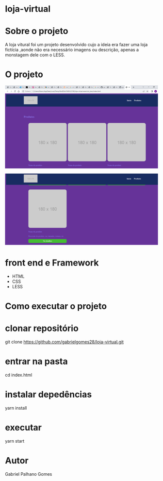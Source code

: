 # loja-virtual


# Sobre o projeto
 A loja vitural foi um projeto desenvolvido cujo a ideia era fazer uma loja fictícia ,aonde não era necessário imagens ou descrição, apenas a monstagem dele com o LESS.
# O projeto
![a loja](https://github.com/gabrielgomes28/loja-virtual/blob/exercicio_less/Captura%20de%20Tela%20(21).png)

![a loja2](https://github.com/gabrielgomes28/loja-virtual/blob/exercicio_less/Captura%20de%20Tela%20(22).png)



# front end e Framework

- HTML
- CSS
- LESS


# Como executar o projeto

# clonar repositório
git clone https://github.com/gabrielgomes28/loja-virtual.git

# entrar na pasta 
cd index.html

# instalar depedências
 yarn install
# executar 
yarn start


# Autor

Gabriel Palhano Gomes
